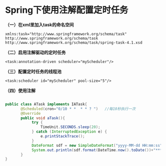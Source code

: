 # Spring下使用注解配置定时任务

**（一）在xml里加入task的命名空间**

```
xmlns:task="http://www.springframework.org/schema/task" 
http://www.springframework.org/schema/task http://www.springframework.org/schema/task/spring-task-4.1.xsd
```

**（二）启用注解驱动的定时任务**

```
<task:annotation-driven scheduler="myScheduler"/> 
```

**（三）配置定时任务的线程池**

`<task:scheduler id="myScheduler" pool-size="5"/>`

**（四）使用注解**

```java

public class ATask implements IATask{
       @Scheduled(cron="0/10 * *  * * ? ")   //每10秒执行一次    
       @Override    
       public void aTask(){    
            try {
                TimeUnit.SECONDS.sleep(20);
            } catch (InterruptedException e) {
                e.printStackTrace();
            }
            DateFormat sdf = new SimpleDateFormat("yyyy-MM-dd HH:mm:ss");  
            System.out.println(sdf.format(DateTime.now().toDate())+"*********A任务每10秒执行一次进入测试");    
       }    
} 
```

